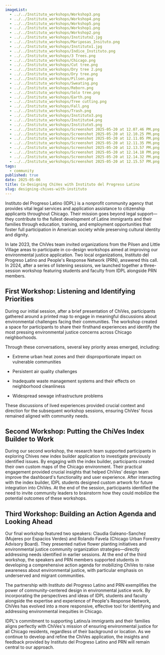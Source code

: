 ```yaml
---
imageList:
  - ../../Instituto_workshops/Workshop3.png
  - ../../Instituto_workshops/Workshop4.png
  - ../../Instituto_workshops/Workshop5.png
  - ../../Instituto_workshops/Workshop1.png
  - ../../Instituto_workshops/Workshop2.png
  - ../../Instituto_workshops/Instituto2.jpg
  - ../../Instituto_workshops/Mariposas_Insituto.png
  - ../../Instituto_workshops/Instituto1.jpg
  - ../../Instituto_workshops/Indice_Instituto.png
  - ../../Instituto_workshops/3 Trees.png
  - ../../Instituto_workshops/Chicago.png
  - ../../Instituto_workshops/Cut tree.png
  - ../../Instituto_workshops/Dry tree 2.png
  - ../../Instituto_workshops/Dry tree.png
  - ../../Instituto_workshops/Pilsen.png
  - ../../Instituto_workshops/Sweating.png
  - ../../Instituto_workshops/Reborn.png
  - ../../Instituto_workshops/Solo tree.png
  - ../../Instituto_workshops/Earth.png
  - ../../Instituto_workshops/Tree cutting.png
  - ../../Instituto_workshops/Fall.png
  - ../../Instituto_workshops/Trash.png
  - ../../Instituto_workshops/Instituto3.png
  - ../../Instituto_workshops/Instituto4.png
  - ../../Instituto_workshops/Instituto5.png
  - ../../Instituto_workshops/Screenshot 2025-05-20 at 12.07.46 PM.png
  - ../../Instituto_workshops/Screenshot 2025-05-20 at 12.10.25 PM.png
  - ../../Instituto_workshops/Screenshot 2025-05-20 at 12.11.05 PM.png
  - ../../Instituto_workshops/Screenshot 2025-05-20 at 12.11.35 PM.png
  - ../../Instituto_workshops/Screenshot 2025-05-20 at 12.13.57 PM.png
  - ../../Instituto_workshops/Screenshot 2025-05-20 at 12.14.18 PM.png
  - ../../Instituto_workshops/Screenshot 2025-05-20 at 12.14.32 PM.png
  - ../../Instituto_workshops/Screenshot 2025-05-20 at 12.15.57 PM.png
tags:
  - community
published: true
date: 2025-05-06
title: Co-Designing ChiVes with Instituto del Progreso Latino
slug: designing-chives-with-instituto
---
```

Instituto del Progreso Latino (IDPL) is a nonprofit community agency that provides vital legal services and application assistance to citizenship applicants throughout Chicago. Their mission goes beyond legal support—they contribute to the fullest development of Latine immigrants and their families through education, training, and employment opportunities that foster full participation in American society while preserving cultural identity and dignity.

In late 2023, the ChiVes team invited organizations from the Pilsen and Little Village areas to participate in co-design workshops aimed at improving our environmental justice application. Two local organizations, Instituto del Progreso Latino and People's Response Network (PRN), answered this call. In 2024, after a series of listening sessions, we launched together a three-session workshop featuring students and faculty from IDPL alongside PRN members.

## **First Workshop: Listening and Identifying Priorities**

During our initial session, after a brief presentation of ChiVes, participants gathered around a printed map to engage in meaningful discussions about environmental challenges facing their communities. The workshop created a space for participants to share their firsthand experiences and identify the most pressing environmental justice concerns across Chicago neighborhoods.

Through these conversations, several key priority areas emerged, including:

*   Extreme urban heat zones and their disproportionate impact on vulnerable communities
    
*   Persistent air quality challenges
    
*   Inadequate waste management systems and their effects on neighborhood cleanliness
    
*   Widespread sewage infrastructure problems
    

These discussions of lived experiences provided crucial context and direction for the subsequent workshop sessions, ensuring ChiVes' focus remained aligned with community needs.

## **Second Workshop: Putting the ChiVes Index Builder to Work**

During our second workshop, the research team supported participants in exploring Chives new index builder application to investigate previously identified issues. By engaging with the index builder, participants created their own custom maps of the Chicago environment. Their practical engagement provided crucial insights that helped ChiVes’ design team improve the dashboard's functionality and user experience. After interacting with the index builder, IDPL students designed custom artwork for future integration into ChiVes. At the end of the session, participants identified the need to invite community leaders to brainstorm how they could mobilize the potential outcomes of these workshops.

## **Third Workshop: Building an Action Agenda and Looking Ahead**

Our final workshop featured two speakers: Claudia Galeano-Sanchez (Mujeres por Espacios Verdes) and Rolando Favela (Chicago Urban Forestry Advisory Board). They presented native flower planting initiatives and environmental justice community organization strategies—directly addressing needs identified in earlier sessions. At the end of the third workshop, the speakers and PRN members supported students in developing a comprehensive action agenda for mobilizing ChiVes to raise awareness about environmental justice, with particular emphasis on underserved and migrant communities.

The partnership with Instituto del Progreso Latino and PRN exemplifies the power of community-centered design in environmental justice work. By incorporating the perspectives and ideas of IDPL students and faculty alongside the expertise and experience of People's Response Network, ChiVes has evolved into a more responsive, effective tool for identifying and addressing environmental inequities in Chicago.

IDPL's commitment to supporting Latino/a immigrants and their families aligns perfectly with ChiVes's mission of ensuring environmental justice for all Chicago residents, regardless of their background or location. As we continue to develop and refine the ChiVes application, the insights and feedback provided by Instituto del Progreso Latino and PRN will remain central to our approach.
